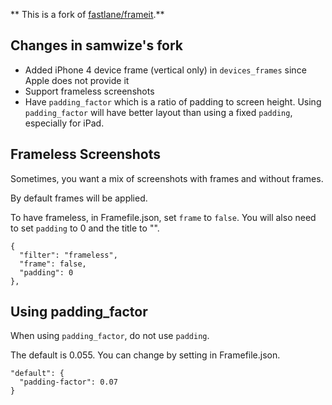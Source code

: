 ** This is a fork of [fastlane/frameit](https://github.com/fastlane/frameit).**

## Changes in samwize's fork

- Added iPhone 4 device frame (vertical only) in `devices_frames` since Apple does not provide it
- Support frameless screenshots
- Have `padding_factor` which is a ratio of padding to screen height. Using `padding_factor` will have better layout than using a fixed `padding`, especially for iPad.

## Frameless Screenshots

Sometimes, you want a mix of screenshots with frames and without frames.

By default frames will be applied.

To have frameless, in Framefile.json, set `frame` to `false`. You will also need to set `padding` to 0 and the title to "".

    {
      "filter": "frameless",
      "frame": false,
      "padding": 0
    },

## Using padding_factor

When using `padding_factor`, do not use `padding`.

The default is 0.055. You can change by setting in Framefile.json.

    "default": {
      "padding-factor": 0.07
    }

